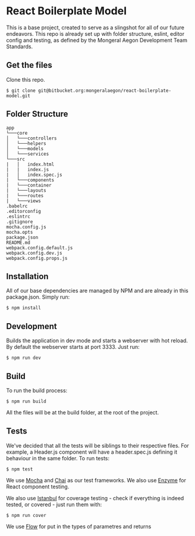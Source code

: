 # React Boilerplate Model

This is a base project, created to serve as a slingshot for all of our future endeavors. This repo is already set up with folder structure, eslint, editor config and testing, as defined by the Mongeral Aegon Development Team Standards.

## Get the files

Clone this repo.

```
$ git clone git@bitbucket.org:mongeralaegon/react-boilerplate-model.git
```

## Folder Structure

```
app
└───core
│   └───controllers
│   └───helpers
│   └───models
│   └───services
└───src
|   │   index.html
|   |   index.js
|   │   index.spec.js
|   └───components
|   └───container
|   └───layouts
|   └───routes
|   └───views
.babelrc
.editorconfig
.eslintrc
.gitignore
mocha.config.js
mocha.opts
package.json
README.md
webpack.config.default.js
webpack.config.dev.js  
webpack.config.props.js
```

## Installation

All of our base dependencies are managed by NPM and are already in this package.json. Simply run:

```
$ npm install
```

## Development

Builds the application in dev mode and starts a webserver with hot reload. By default the webserver starts at port 3333.
Just run:

```
$ npm run dev
```

## Build

To run the build process:

```
$ npm run build
```

All the files will be at the build folder, at the root of the project.

## Tests

We've decided that all the tests will be siblings to their respective files. For example, a Header.js component will have a header.spec.js defining it behaviour in the same folder. To run tests:

```
$ npm test
```

We use [Mocha](https://mochajs.org/) and [Chai](http://chaijs.com/) as our test frameworks. We also use [Enzyme](https://github.com/airbnb/enzyme) for React component testing.

We also use [Istanbul](https://github.com/gotwarlost/istanbul) for coverage testing - check if everything is indeed tested, or covered - just run them with:

```
$ npm run cover
```

We use [Flow](https://flowtype.org) for put in the types of parametres and returns
